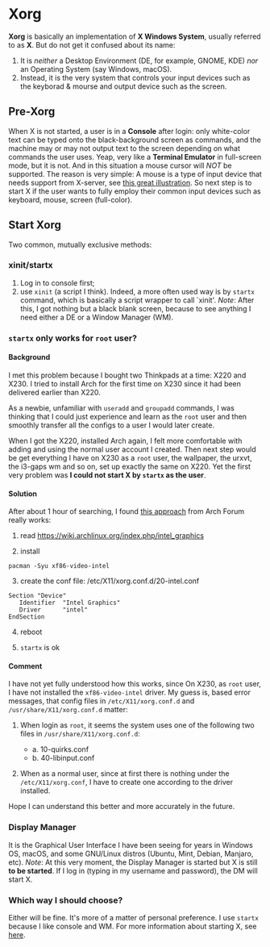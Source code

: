 # Xorg
**Xorg** is basically an implementation of **X Windows System**, usually referred to as **X**. But do not get it confused about its name:
1. It is *neither* a Desktop Environment (DE, for example, GNOME, KDE) *nor* an Operating System (say Windows, macOS). 
2. Instead, it is the very system that controls your input devices such as the keyborad & mourse and output device such as the screen.

## Pre-Xorg
When X is not started, a user is in a **Console** after login: only white-color text can be typed onto the black-background screen as commands, and the machine may or may not output text to the screen depending on what commands the user uses. Yeap, very like a **Terminal Emulator** in full-screen mode, but it is not. And in this situation a mouse cursor will *NOT* be supported. The reason is very simple: A mouse is a type of input device that needs support from X-server, see [this great illustration](https://en.wikibooks.org/wiki/Guide_to_X11/Introduction#/media/File:X_client_server_example.svg). So next step is to start X if the user wants to fully employ their common input devices such as keyboard, mouse, screen (full-color).

## Start Xorg
Two common, mutually exclusive methods:
### xinit/startx
1. Log in to console first;
2. use `xinit` (a script I think). Indeed, a more often used way is by `startx` command, which is basically a script wrapper to call `xinit'.
*Note*: After this, I got nothing but a black blank screen, because to see anything I need either a DE or a Window Manager (WM).

### `startx` only works for `root` user?
#### Background
I met this problem because I bought two Thinkpads at a time: X220 and X230. I tried to install Arch for the first time on X230 since it had been delivered earlier than X220.

As a newbie, unfamiliar with `useradd` and `groupadd` commands, I was thinking that I could just experience and learn as the `root` user and then smoothly transfer all the configs to a user I would later create.

When I got the X220, installed Arch again, I felt more comfortable with adding and using the normal user account I created. Then next step would be get everything I have on X230 as a `root` user, the wallpaper, the urxvt, the i3-gaps wm and so on, set up exactly the same on X220. Yet the first very problem was **I could not start X by `startx` as the user**. 

#### Solution
After about 1 hour of searching, I found [this approach](https://bbs.archlinux.org/viewtopic.php?pid=1697227#p1697227) from Arch Forum really works:

1. read
https://wiki.archlinux.org/index.php/intel_graphics

2. install

`pacman -Syu xf86-video-intel`

3. create the conf file: /etc/X11/xorg.conf.d/20-intel.conf

```
Section "Device"
   Identifier  "Intel Graphics"
   Driver      "intel"
EndSection
```

4. reboot

5. `startx` is ok

#### Comment
I have not yet fully understood how this works, since On X230, as `root` user, I have not installed the `xf86-video-intel` driver.
My guess is, based error messages, that config files in `/etc/X11/xorg.conf.d` and `/usr/share/X11/xorg.conf.d` matter:

1. When login as `root`, it seems the system uses one of the following two files in `/usr/share/X11/xorg.conf.d`:
   - a. 10-quirks.conf
   - b. 40-libinput.conf

2. When as a normal user, since at first there is nothing under the `/etc/X11/xorg.conf`, I have to create one according to the driver installed. 

Hope I can understand this better and more accurately in the future.

### Display Manager
It is the Graphical User Interface I have been seeing for years in Windows OS, macOS, and some GNU/Linux distros (Ubuntu, Mint, Debian, Manjaro, etc). 
*Note*: At this very moment, the Display Manager is started but X is still **to be started**.
If I log in (typing in my username and password), the DM will start X. 

### Which way I should choose?
Either will be fine. It's more of a matter of personal preference.
I use `startx` because I like console and WM. 
For more information about starting X, see [here](https://en.wikibooks.org/wiki/Guide_to_X11/Starting_Sessions).



